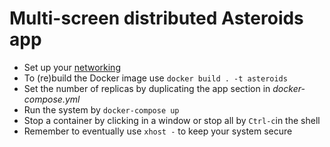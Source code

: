 # Multi-screen distributed Asteroids app

- Set up your [networking](https:networking/networking)
- To (re)build the Docker image use `docker build . -t asteroids`
- Set the number of replicas by duplicating the app section in *docker-compose.yml*
- Run the system by `docker-compose up`
- Stop a container by clicking in a window or stop all by `Ctrl-c`in the shell
- Remember to eventually use `xhost -` to keep your system secure
